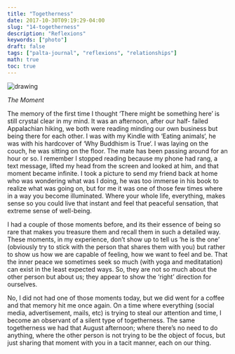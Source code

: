 ```yaml
---
title: "Togetherness"
date: 2017-10-30T09:19:29-04:00
slug: "14-togetherness"
description: "Reflexions"
keywords: ["photo"]
draft: false
tags: ["palta-journal", "reflexions", "relationships"]
math: true
toc: true
---
```

![drawing](/addhana/14-togetherness.jpeg)

<cite>The Moment</cite>

The memory of the first time I thought ‘There might be something here’ is still crystal clear in my mind. It was an afternoon, after our half- failed Appalachian hiking, we both were reading minding our own business but being there for each other. I was with my Kindle with ‘Eating animals‘, he was with his hardcover of ‘Why Buddhism is True‘. I was laying on the couch, he was sitting on the floor. The mate has been passing around for an hour or so. I remember I stopped reading because my phone had rang, a text message, lifted my head from the screen and looked at him, and that moment became infinite. I took a picture to send my friend back at home who was wondering what was I doing, he was too immerse in his book to realize what was going on, but for me it was one of those few times where in a way you become illuminated. Where your whole life, everything, makes sense so you could live that instant and feel that peaceful sensation, that extreme sense of well-being.

I had a couple of those moments before, and its their essence of being so rare that makes you treasure them and recall them in such a detailed way. These moments, in my experience, don’t show up to tell us ‘he is the one’ (obviously try to stick with the person that shares them with you) but rather to show us how we are capable of feeling, how we want to feel and be. That the inner peace we sometimes seek so much (with yoga and meditatation) can exist in the least expected ways. So, they are not so much about the other person but about us; they appear to show the ‘right’ direction for ourselves.

No, I did not had one of those moments today, but we did went for a coffee and that memory hit me once again. On a time where everything (social media, advertisement, mails, etc) is trying to steal our attention and time, I become an observant of a silent type of togetherness. The same togetherness we had that August afternoon; where there’s no need to do anything, where the other person is not trying to be the object of focus, but just sharing that moment with you in a tacit manner, each on our thing.